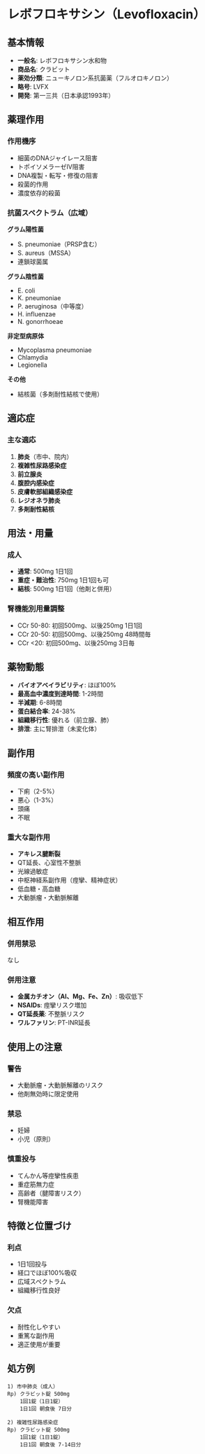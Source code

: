 # レボフロキサシン（Levofloxacin）

## 基本情報
- **一般名**: レボフロキサシン水和物
- **商品名**: クラビット
- **薬効分類**: ニューキノロン系抗菌薬（フルオロキノロン）
- **略号**: LVFX
- **開発**: 第一三共（日本承認1993年）

## 薬理作用
### 作用機序
- 細菌のDNAジャイレース阻害
- トポイソメラーゼIV阻害
- DNA複製・転写・修復の阻害
- 殺菌的作用
- 濃度依存的殺菌

### 抗菌スペクトラム（広域）
**グラム陽性菌**
- S. pneumoniae（PRSP含む）
- S. aureus（MSSA）
- 連鎖球菌属

**グラム陰性菌**
- E. coli
- K. pneumoniae
- P. aeruginosa（中等度）
- H. influenzae
- N. gonorrhoeae

**非定型病原体**
- Mycoplasma pneumoniae
- Chlamydia
- Legionella

**その他**
- 結核菌（多剤耐性結核で使用）

## 適応症
### 主な適応
1. **肺炎**（市中、院内）
2. **複雑性尿路感染症**
3. **前立腺炎**
4. **腹腔内感染症**
5. **皮膚軟部組織感染症**
6. **レジオネラ肺炎**
7. **多剤耐性結核**

## 用法・用量
### 成人
- **通常**: 500mg 1日1回
- **重症・難治性**: 750mg 1日1回も可
- **結核**: 500mg 1日1回（他剤と併用）

### 腎機能別用量調整
- CCr 50-80: 初回500mg、以後250mg 1日1回
- CCr 20-50: 初回500mg、以後250mg 48時間毎
- CCr <20: 初回500mg、以後250mg 3日毎

## 薬物動態
- **バイオアベイラビリティ**: ほぼ100%
- **最高血中濃度到達時間**: 1-2時間
- **半減期**: 6-8時間
- **蛋白結合率**: 24-38%
- **組織移行性**: 優れる（前立腺、肺）
- **排泄**: 主に腎排泄（未変化体）

## 副作用
### 頻度の高い副作用
- 下痢（2-5%）
- 悪心（1-3%）
- 頭痛
- 不眠

### 重大な副作用
- **アキレス腱断裂**
- QT延長、心室性不整脈
- 光線過敏症
- 中枢神経系副作用（痙攣、精神症状）
- 低血糖・高血糖
- 大動脈瘤・大動脈解離

## 相互作用
### 併用禁忌
なし

### 併用注意
- **金属カチオン（Al、Mg、Fe、Zn）**: 吸収低下
- **NSAIDs**: 痙攣リスク増加
- **QT延長薬**: 不整脈リスク
- **ワルファリン**: PT-INR延長

## 使用上の注意
### 警告
- 大動脈瘤・大動脈解離のリスク
- 他剤無効時に限定使用

### 禁忌
- 妊婦
- 小児（原則）

### 慎重投与
- てんかん等痙攣性疾患
- 重症筋無力症
- 高齢者（腱障害リスク）
- 腎機能障害

## 特徴と位置づけ
### 利点
- 1日1回投与
- 経口でほぼ100%吸収
- 広域スペクトラム
- 組織移行性良好

### 欠点
- 耐性化しやすい
- 重篤な副作用
- 適正使用が重要

## 処方例
```
1) 市中肺炎（成人）
Rp) クラビット錠 500mg
    1回1錠（1日1錠）
    1日1回 朝食後 7日分

2) 複雑性尿路感染症
Rp) クラビット錠 500mg
    1回1錠（1日1錠）
    1日1回 朝食後 7-14日分
```